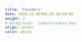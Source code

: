 ```yaml
---
title: 'Founders'
date: 2018-12-06T09:29:16+10:00
weight: 2
# background: 'idea/business.png'
align: center
color: white
---
```


